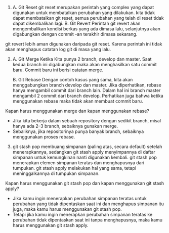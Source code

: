 1. A. Git Reset
git reset merupakan perintah yang complex yang dapat digunakan untuk membatalkan perubahan yang dilakukan.
kita tidak dapat membatalkan git reset, semua perubahan yang telah di reset tidak dapat dikembalikan lagi.
B. Git Revert
Perintah git revert akan mengembalikan kondisi berkas yang ada dimasa lalu, selanjutnya akan digabungkan dengan commit -an terakhir dimasa sekarang.

git revert lebih aman digunakan daripada git reset. Karena perintah ini tidak akan menghapus catatan log git di masa yang lalu.

2. A. Git Merge
Ketika Kita punya 2 branch, develop dan master.
Saat kedua branch ini digabungkan maka akan menghasilkan satu commit baru.
Commit baru ini berisi catatan merge.

   B. Git Rebase
Dengan contoh kasus yang sama, kita akan menggabungkan branch develop dan master.
Jika diperhatikan, rebase hanya mengambil commit dari branch lain. Dalam hal ini branch master mengambil 2 commit dari branch develop. Perhatikan juga bahwa ketika menggunakan rebase maka tidak akan membuat commit baru.

Kapan harus menggunakan merge dan kapan menggunakan rebase?
- Jika kita bekerja dalam sebuah repository dengan sedikit branch, misal hanya ada 2–3 branch, sebaiknya gunakan merge.
- Sebaliknya, jika repositorinya punya banyak branch, sebaiknya menggunakan proses rebase.

3. git stash pop membuang simpanan (paling atas, secara default) setelah menerapkannya, sedangkan git stash apply menyimpannya di daftar simpanan untuk kemungkinan nanti digunakan kembali.
git stash pop menerapkan elemen simpanan teratas dan menghapusnya dari tumpukan. git stash apply melakukan hal yang sama, tetapi meninggalkannya di tumpukan simpanan.

Kapan harus menggunakan git stash pop dan kapan menggunakan git stash apply?
- Jika kamu ingin menerapkan perubahan simpanan teratas untuk perubahan yang tidak dipentaskan saat ini dan menghapus simpanan itu juga, maka kamu harus menggunakan git stash pop.
- Tetapi jika kamu ingin menerapkan perubahan simpanan teratas ke perubahan tidak dipentaskan saat ini tanpa menghapusnya, maka kamu harus menggunakan git stash apply.